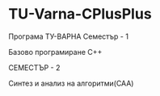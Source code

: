 # TU-Varna-CPlusPlus

Програма ТУ-ВАРНА
Семестър - 1

Базово програмиране C++

СЕМЕСТЪР - 2

Синтез и анализ на алгоритми(САА)

